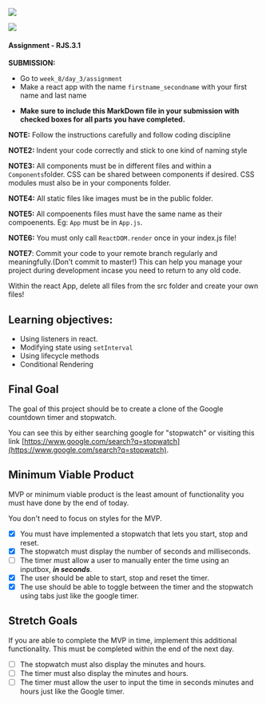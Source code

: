 ![](https://img.shields.io/badge/MASAI-SPARTANS-red?logo=&style=for-the-badge)

![](https://img.shields.io/badge/WEEK7_DAY2-ASSIGNMENT-green)

#### Assignment - RJS.3.1

**SUBMISSION:**

-   Go to `week_8/day_3/assignment`
-   Make a react app with the name `firstname_secondname` with your first name and last name

*   **Make sure to include this MarkDown file in your submission with checked boxes for all parts you have completed.**

**NOTE:** Follow the instructions carefully and follow coding discipline

**NOTE2:** Indent your code correctly and stick to one kind of naming style

**NOTE3:** All components must be in different files and within a `Components`folder. CSS can be shared between components if desired. CSS modules must also be in your components folder.

**NOTE4:** All static files like images must be in the public folder.

**NOTE5:** All compoenents files must have the same name as their compoenents. Eg: `App` must be in `App.js`.

**NOTE6:** You must only call `ReactDOM.render` once in your index.js file!

**NOTE7**: Commit your code to your remote branch regularly and meaningfully.(Don't commit to master!) This can help you manage your project during development incase you need to return to any old code.

Within the react App, delete all files from the src folder and create your own files!

## Learning objectives:

-   Using listeners in react.
-   Modifying state using `setInterval`
-   Using lifecycle methods
-   Conditional Rendering

## Final Goal

The goal of this project should be to create a clone of the Google countdown timer and stopwatch.

You can see this by either searching google for "stopwatch" or visiting this link [https://www.google.com/search?q=stopwatch](https://www.google.com/search?q=stopwatch).

## Minimum Viable Product

MVP or minimum viable product is the least amount of functionality you must have done by the end of today.

You don't need to focus on styles for the MVP.

-   [x] You must have implemented a stopwatch that lets you start, stop and reset.
-   [x] The stopwatch must display the number of seconds and milliseconds.
-   [ ] The timer must allow a user to manually enter the time using an inputbox, **_in seconds_**.
-   [x] The user should be able to start, stop and reset the timer.
-   [x] The use should be able to toggle between the timer and the stopwatch using tabs just like the google timer.

## Stretch Goals

If you are able to complete the MVP in time, implement this additional functionality.
This must be completed within the end of the next day.

-   [ ] The stopwatch must also display the minutes and hours.
-   [ ] The timer must also display the minutes and hours.
-   [ ] The timer must allow the user to input the time in seconds minutes and hours just like the Google timer.
